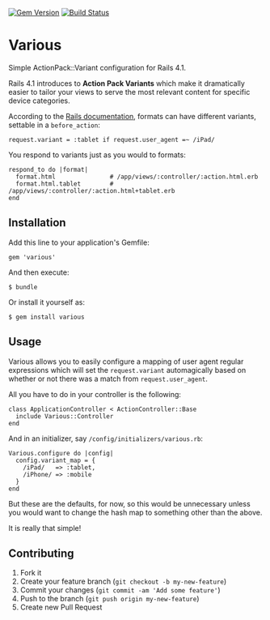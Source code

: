 [![Gem Version](https://badge.fury.io/rb/various.svg)](http://badge.fury.io/rb/various) [![Build Status](https://travis-ci.org/kulte/various.svg?branch=master)](https://travis-ci.org/kulte/various)

# Various

Simple ActionPack::Variant configuration for Rails 4.1.

Rails 4.1 introduces to **Action Pack Variants** which make it
dramatically easier to tailor your views to serve the most relevant
content for specific device categories.

According to the [Rails documentation](http://edgeapi.rubyonrails.org/classes/ActionController/MimeResponds.html#method-i-respond_to), formats can have
different variants, settable in a `before_action`:

    request.variant = :tablet if request.user_agent =~ /iPad/

You respond to variants just as you would to formats:

    respond_to do |format|
      format.html               # /app/views/:controller/:action.html.erb
      format.html.tablet        # /app/views/:controller/:action.html+tablet.erb
    end

## Installation

Add this line to your application's Gemfile:

    gem 'various'

And then execute:

    $ bundle

Or install it yourself as:

    $ gem install various

## Usage

Various allows you to easily configure a mapping of user agent regular
expressions which will set the `request.variant` automagically based on
whether or not there was a match from `request.user_agent`.

All you have to do in your controller is the following:

    class ApplicationController < ActionController::Base
      include Various::Controller
    end

And in an initializer, say `/config/initializers/various.rb`:

    Various.configure do |config|
      config.variant_map = {
        /iPad/   => :tablet,
        /iPhone/ => :mobile
      }
    end

But these are the defaults, for now, so this would be unnecessary unless
you would want to change the hash map to something other than the above.

It is really that simple!

## Contributing

1. Fork it
2. Create your feature branch (`git checkout -b my-new-feature`)
3. Commit your changes (`git commit -am 'Add some feature'`)
4. Push to the branch (`git push origin my-new-feature`)
5. Create new Pull Request
